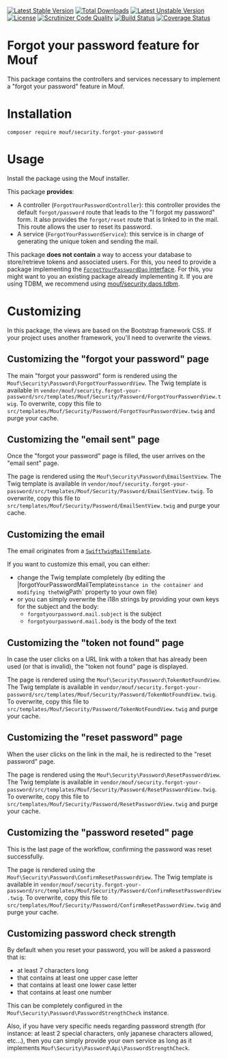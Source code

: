 [![Latest Stable Version](https://poser.pugx.org/mouf/security.forgot-your-password/v/stable)](https://packagist.org/packages/mouf/security.forgot-your-password)
[![Total Downloads](https://poser.pugx.org/mouf/security.forgot-your-password/downloads)](https://packagist.org/packages/mouf/security.forgot-your-password)
[![Latest Unstable Version](https://poser.pugx.org/mouf/security.forgot-your-password/v/unstable)](https://packagist.org/packages/mouf/security.forgot-your-password)
[![License](https://poser.pugx.org/mouf/security.forgot-your-password/license)](https://packagist.org/packages/mouf/security.forgot-your-password)
[![Scrutinizer Code Quality](https://scrutinizer-ci.com/g/thecodingmachine/security.forgot-your-password/badges/quality-score.png?b=1.0)](https://scrutinizer-ci.com/g/thecodingmachine/security.forgot-your-password/?branch=1.0)
[![Build Status](https://travis-ci.org/thecodingmachine/security.forgot-your-password.svg?branch=1.0)](https://travis-ci.org/thecodingmachine/security.forgot-your-password)
[![Coverage Status](https://coveralls.io/repos/thecodingmachine/security.forgot-your-password/badge.svg?branch=1.0&service=github)](https://coveralls.io/github/thecodingmachine/security.forgot-your-password?branch=1.0)

Forgot your password feature for Mouf
=====================================

This package contains the controllers and services necessary to implement a "forgot your password" feature in Mouf.

Installation
============

```
composer require mouf/security.forgot-your-password
```

Usage
=====

Install the package using the Mouf installer.

This package **provides**:

- A controller (`ForgotYourPasswordController`): this controller provides the default `forgot/password` route that leads to the "I forgot my password" form.
  It also provides the `forgot/reset` route that is linked to in the mail. This route allows the user to reset its password.
- A service (`ForgotYourPasswordService`): this service is in charge of generating the unique token and sending the mail.

This package **does not contain** a way to access your database to store/retrieve tokens and associated users. For this, you need to provide a package implementing the [`ForgotYourPasswordDao` interface](http://mouf-php.com/packages/mouf/security.forgot-your-password-interface).
For this, you might want to you an existing package already implementing it. If you are using TDBM, we recommend using [mouf/security.daos.tdbm](http://mouf-php.com/packages/mouf/security.daos.tdbm).

Customizing
===========

In this package, the views are based on the Bootstrap framework CSS. If your project uses another framework, you'll need to overwrite the views.

Customizing the "forgot your password" page
-------------------------------------------

The main "forgot your password" form is rendered using the `Mouf\Security\Password\ForgotYourPasswordView`.
The Twig template is available in `vendor/mouf/security.forgot-your-password/src/templates/Mouf/Security/Password/ForgotYourPasswordView.twig`.
To overwrite, copy this file to `src/templates/Mouf/Security/Password/ForgotYourPasswordView.twig` and purge your cache.

Customizing the "email sent" page
---------------------------------

Once the "forgot your password" page is filled, the user arrives on the "email sent" page.

The page is rendered using the `Mouf\Security\Password\EmailSentView`.
The Twig template is available in `vendor/mouf/security.forgot-your-password/src/templates/Mouf/Security/Password/EmailSentView.twig`.
To overwrite, copy this file to `src/templates/Mouf/Security/Password/EmailSentView.twig` and purge your cache.

Customizing the email
---------------------

The email originates from a [`SwiftTwigMailTemplate`](https://github.com/thecodingmachine/swift-twig-mail-template).

If you want to customize this email, you can either:

- change the Twig template completely (by editing the |forgotYourPasswordMailTemplate` instance in the container and modifying the `twigPath` property to your own file)
- or you can simply overwrite the i18n strings by providing your own keys for the subject and the body:
    - `forgotyourpassword.mail.subject` is the subject
    - `forgotyourpassword.mail.body` is the body of the text
    
Customizing the "token not found" page
--------------------------------------

In case the user clicks on a URL link with a token that has already been used (or that is invalid), the "token not found" page is displayed.

The page is rendered using the `Mouf\Security\Password\TokenNotFoundView`.
The Twig template is available in `vendor/mouf/security.forgot-your-password/src/templates/Mouf/Security/Password/TokenNotFoundView.twig`.
To overwrite, copy this file to `src/templates/Mouf/Security/Password/TokenNotFoundView.twig` and purge your cache.

Customizing the "reset password" page
-------------------------------------

When the user clicks on the link in the mail, he is redirected to the "reset password" page.

The page is rendered using the `Mouf\Security\Password\ResetPasswordView`.
The Twig template is available in `vendor/mouf/security.forgot-your-password/src/templates/Mouf/Security/Password/ResetPasswordView.twig`.
To overwrite, copy this file to `src/templates/Mouf/Security/Password/ResetPasswordView.twig` and purge your cache.

Customizing the "password reseted" page
---------------------------------------

This is the last page of the workflow, confirming the password was reset successfully.

The page is rendered using the `Mouf\Security\Password\ConfirmResetPasswordView`.
The Twig template is available in `vendor/mouf/security.forgot-your-password/src/templates/Mouf/Security/Password/ConfirmResetPasswordView.twig`.
To overwrite, copy this file to `src/templates/Mouf/Security/Password/ConfirmResetPasswordView.twig` and purge your cache.

Customizing password check strength
-----------------------------------

By default when you reset your password, you will be asked a password that is:

- at least 7 characters long
- that contains at least one upper case letter
- that contains at least one lower case letter
- that contains at least one number

This can be completely configured in the `Mouf\Security\Password\PasswordStrengthCheck` instance.

Also, if you have very specific needs regarding password strength (for instance: at least 2 special characters, only japanese characters allowed, etc...), then you can simply provide your own service as long as it implements `Mouf\Security\Password\Api\PasswordStrengthCheck`.
